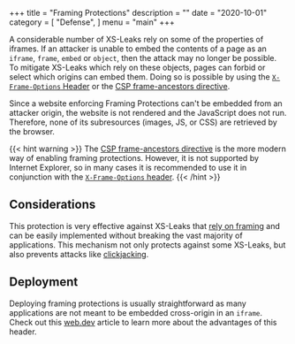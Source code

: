 +++
title = "Framing Protections"
description = ""
date = "2020-10-01"
category = [
    "Defense",
]
menu = "main"
+++

A considerable number of XS-Leaks rely on some of the properties of iframes. If an attacker is unable to embed the contents of a page as an `iframe`, `frame`, `embed` or `object`, then the attack may no longer be possible. To mitigate XS-Leaks which rely on these objects, pages can forbid or select which origins can embed them. Doing so is possible by using the [`X-Frame-Options` Header](https://developer.mozilla.org/en-US/docs/Web/HTTP/Headers/X-Frame-Options) or the [CSP frame-ancestors directive](https://developer.mozilla.org/en-US/docs/Web/HTTP/Headers/Content-Security-Policy/frame-ancestors).

Since a website enforcing Framing Protections can't be embedded from an attacker origin, the website is not rendered and the JavaScript does not run. Therefore, none of its subresources (images, JS, or CSS) are retrieved by the browser.

{{< hint warning >}}
The [CSP frame-ancestors directive](https://developer.mozilla.org/en-US/docs/Web/HTTP/Headers/Content-Security-Policy/frame-ancestors) is the more modern way of enabling framing protections. However, it is not supported by Internet Explorer, so in many cases it is recommended to use it in conjunction with the [`X-Frame-Options` header](https://developer.mozilla.org/en-US/docs/Web/HTTP/Headers/X-Frame-Options). 
{{< /hint >}}

## Considerations

This protection is very effective against XS-Leaks that [rely on framing](../../../../abuse/iframes/) and can be easily implemented without breaking the vast majority of applications. This mechanism not only protects against some XS-Leaks, but also prevents attacks like [clickjacking](https://owasp.org/www-community/attacks/Clickjacking).

## Deployment

Deploying framing protections is usually straightforward as many applications are not meant to be embedded cross-origin in an `iframe`. Check out this [web.dev](https://web.dev/same-origin-policy/) article to learn more about the advantages of this header.
